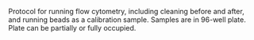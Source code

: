 Protocol for running flow cytometry, including cleaning before and after, and running beads as a calibration sample. Samples are in 96-well plate. Plate can be partially or fully occupied. 